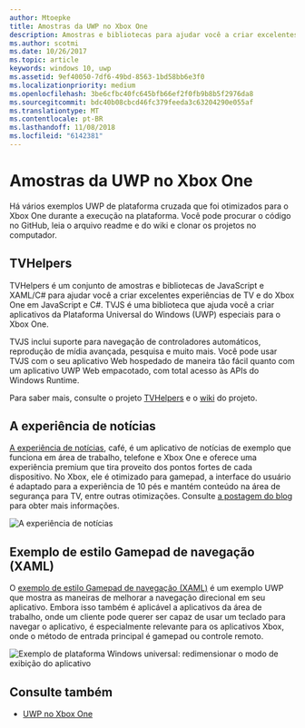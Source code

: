 ```yaml
---
author: Mtoepke
title: Amostras da UWP no Xbox One
description: Amostras e bibliotecas para ajudar você a criar excelentes experiências de TV e do Xbox One.
ms.author: scotmi
ms.date: 10/26/2017
ms.topic: article
keywords: windows 10, uwp
ms.assetid: 9ef40050-7df6-49bd-8563-1bd58bb6e3f0
ms.localizationpriority: medium
ms.openlocfilehash: 3be6cfbc40fc645bfb66ef2f0fb9b8b5f2976da8
ms.sourcegitcommit: bdc40b08cbcd46fc379feeda3c63204290e055af
ms.translationtype: MT
ms.contentlocale: pt-BR
ms.lasthandoff: 11/08/2018
ms.locfileid: "6142381"
---
```

# <a name="uwp-on-xbox-one-samples"></a>Amostras da UWP no Xbox One

Há vários exemplos UWP de plataforma cruzada que foi otimizados para o Xbox One durante a execução na plataforma. Você pode procurar o código no GitHub, leia o arquivo readme e do wiki e clonar os projetos no computador.

## <a name="tvhelpers"></a>TVHelpers

TVHelpers é um conjunto de amostras e bibliotecas de JavaScript e XAML/C# para ajudar você a criar excelentes experiências de TV e do Xbox One em JavaScript e C#. TVJS é uma biblioteca que ajuda você a criar aplicativos da Plataforma Universal do Windows (UWP) especiais para o Xbox One.

TVJS inclui suporte para navegação de controladores automáticos, reprodução de mídia avançada, pesquisa e muito mais. Você pode usar TVJS com o seu aplicativo Web hospedado de maneira tão fácil quanto com um aplicativo UWP Web empacotado, com total acesso às APIs do Windows Runtime.

Para saber mais, consulte o projeto [TVHelpers](https://github.com/Microsoft/TVHelpers) e o [wiki](https://github.com/Microsoft/TVHelpers/wiki) do projeto.

## <a name="the-news-experience"></a>A experiência de notícias

[A experiência de notícias](https://github.com/Microsoft/uwp-experiences/tree/news/apps/News), café, é um aplicativo de notícias de exemplo que funciona em área de trabalho, telefone e Xbox One e oferece uma experiência premium que tira proveito dos pontos fortes de cada dispositivo. No Xbox, ele é otimizado para gamepad, a interface do usuário é adaptado para a experiência de 10 pés e mantém conteúdo na área de segurança para TV, entre outras otimizações. Consulte [a postagem do blog](https://blogs.windows.com/buildingapps/2016/09/09/tailoring-your-app-for-xbox-and-the-tv-app-dev-on-xbox-series/) para obter mais informações.

![A experiência de notícias](images/samples-1.png)

## <a name="gamepad-style-navigation-xaml-sample"></a>Exemplo de estilo Gamepad de navegação (XAML)

O [exemplo de estilo Gamepad de navegação (XAML)](https://github.com/Microsoft/Windows-universal-samples/tree/master/Samples/XamlGamepadNavigation) é um exemplo UWP que mostra as maneiras de melhorar a navegação direcional em seu aplicativo. Embora isso também é aplicável a aplicativos da área de trabalho, onde um cliente pode querer ser capaz de usar um teclado para navegar o aplicativo, é especialmente relevante para os aplicativos Xbox, onde o método de entrada principal é gamepad ou controle remoto.

![Exemplo de plataforma Windows universal: redimensionar o modo de exibição do aplicativo](images/samples-2.png)

## <a name="see-also"></a>Consulte também

- [UWP no Xbox One](index.md)

